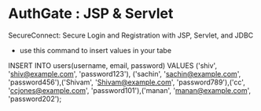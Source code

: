 # AuthGate : JSP & Servlet
 SecureConnect: Secure Login and Registration with JSP, Servlet, and JDBC

- use this command to insert values in your tabe
 
 INSERT INTO users(username, email, password) VALUES ('shiv', 'shiv@example.com', 'password123'), ('sachin', 'sachin@example.com', 'password456'),('Shivam', 'Shivam@example.com', 'password789'),('cc', 'ccjones@example.com', 'password101'),('manan', 'manan@example.com', 'password202');

